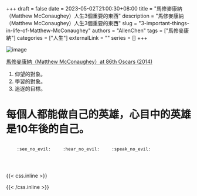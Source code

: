 +++ 
draft = false
date = 2023-05-02T21:00:30+08:00
title = "馬修麥康納（Matthew McConaughey）人生3個重要的東西"
description = "馬修麥康納（Matthew McConaughey）人生3個重要的東西"
slug = "3-important-things-in-life-of-Matthew-McConaughey"
authors = "AllenChen"
tags = ["馬修麥康納"]
categories = ["人生"]
externalLink = ""
series = []
+++

![image](/images/post/A-rabbit-with-big-blue-eyes-winning-the-Best-Actor-award-at-Oscar-award-with-Van-Gogh-style.jpeg)

[馬修麥康納（Matthew McConaughey）at 86th Oscars (2014)](https://www.youtube.com/watch?v=wD2cVhC-63I)

1. 仰望的對象。
2. 學習的對象。
3. 追逐的目標。

# 每個人都能做自己的英雄，心目中的英雄是10年後的自己。

<p><span class="nowrap"><span class="emojify">🙈</span> <code>:see_no_evil:</code></span>  <span class="nowrap"><span class="emojify">🙉</span> <code>:hear_no_evil:</code></span>  <span class="nowrap"><span class="emojify">🙊</span> <code>:speak_no_evil:</code></span></p>
<br>
    

{{< css.inline >}}
<style>
.emojify {
	font-family: Apple Color Emoji, Segoe UI Emoji, NotoColorEmoji, Segoe UI Symbol, Android Emoji, EmojiSymbols;
	font-size: 2rem;
	vertical-align: middle;
}
@media screen and (max-width:650px) {
  .nowrap {
    display: block;
    margin: 25px 0;
  }
}
</style>
{{< /css.inline >}}
